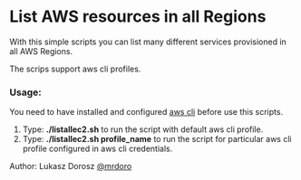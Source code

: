 <h1>List AWS resources in all Regions</h1>

With this simple scripts you can list many different services provisioned in all AWS Regions.

The scrips support aws cli profiles.

<h3>Usage:</h3>

You need to have installed and configured [aws cli](https://aws.amazon.com/cli/) before use this scripts.

1. Type: **./listallec2.sh** to run the script with default aws cli profile.
2. Type: **./listallec2.sh profile_name** to run the script for particular aws cli profile configured in aws cli credentials.




Author: Lukasz Dorosz [@mrdoro](https://twitter.com/mrdoro)
